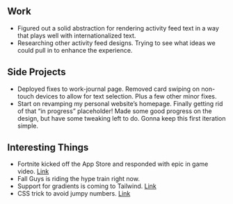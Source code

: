 ## Work

- Figured out a solid abstraction for rendering activity feed text in a way that plays well with internationalized text.
- Researching other activity feed designs. Trying to see what ideas we could pull in to enhance the experience.

## Side Projects

- Deployed fixes to work-journal page. Removed card swiping on non-touch devices to allow for text selection. Plus a few other minor fixes.
- Start on revamping my personal website’s homepage. Finally getting rid of that “in progress” placeholder! Made some good progress on the design, but have some tweaking left to do. Gonna keep this first iteration simple.

## Interesting Things

- Fortnite kicked off the App Store and responded with epic in game video. [Link](https://www.theverge.com/2020/8/13/21366438/apple-fortnite-ios-app-store-violations-epic-payments)
- Fall Guys is riding the hype train right now.
- Support for gradients is coming to Tailwind. [Link](https://twitter.com/adamwathan/status/1294636793405612032?s=20)
- CSS trick to avoid jumpy numbers. [Link](https://twitter.com/JonasBadalic/status/926796340008505344?s=20)
